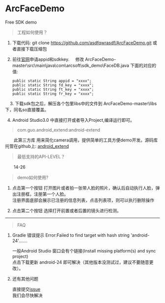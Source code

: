 # ArcFaceDemo
Free SDK demo

>工程如何使用？
 1. 下载代码: git clone https://github.com/asdfqwrasdf/ArcFaceDemo.git 或者直接下载压缩包
 
 2. 前往[官网](http://www.arcsoft.com.cn/ai/arcface.html)申请appid和sdkkey.    
修改 ArcFaceDemo-master\src\main\java\com\arcsoft\sdk_demo\FaceDB.java 下面的对应的值:

    	public static String appid = "xxxx"; 		
    	public static String fd_key = "xxxx";    
    	public static String ft_key = "xxxx";
   		public static String fr_key = "xxxx";
    
3. 下载sdk包之后，解压各个包里libs中的文件到 ArcFaceDemo-master\libs 下，同名so直接覆盖。

4. Android Studio3.0 中直接打开或者导入Project,编译运行即可。

> com.guo.android_extend:android-extend

　　此第三方库 用来简化camera调用，提供简单的工具方便demo开发。源码库托管在github上: [android_extend](https://github.com/gqjjqg/android-extend)

> 最低支持的API-LEVEL？

   　　14-26

> demo如何使用?

 1. 点击第一个按钮 打开图片或者拍一张带人脸的照片，确认后自动执行人脸，弹出注册框，注册第一个人脸。    
注册界面底部会展示已注册的信息列表，点击列表项，则可以执行删除操作    
    
 2. 点击第二个按钮 选择打开前置或者后置的镜头进行检测。

---------------
> FAQ
1. Gradle 错误提示 Error:Failed to find target with hash string 'android-24'.......
	
    一般Android Studio 窗口会有个链接(Install missing platform(s) and sync project)    
    点击下载更新 android-24 即可解决（其他版本没测试过，建议不要随意更改）。    
	
2.  还有其他问题

    直接提交[issue](https://github.com/asdfqwrasdf/ArcFaceDemo/issues)     
    我们会尽快解决    
	
